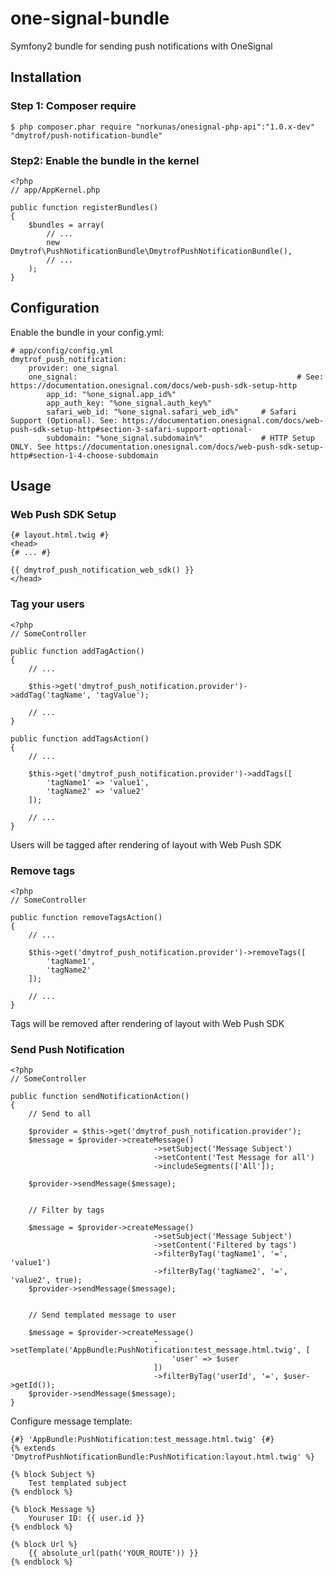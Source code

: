 # one-signal-bundle
Symfony2 bundle for sending push notifications with OneSignal

## Installation

### Step 1: Composer require

	$ php composer.phar require "norkunas/onesignal-php-api":"1.0.x-dev" "dmytrof/push-notification-bundle"

### Step2: Enable the bundle in the kernel

	<?php
	// app/AppKernel.php

	public function registerBundles()
	{
	    $bundles = array(
	        // ...
	        new Dmytrof\PushNotificationBundle\DmytrofPushNotificationBundle(),
	        // ...
	    );
	}

## Configuration

Enable the bundle in your config.yml:

    # app/config/config.yml
    dmytrof_push_notification:
	    provider: one_signal
	    one_signal:													# See: https://documentation.onesignal.com/docs/web-push-sdk-setup-http
	        app_id: "%one_signal.app_id%"
	        app_auth_key: "%one_signal.auth_key%"
	        safari_web_id: "%one_signal.safari_web_id%" 	# Safari Support (Optional). See: https://documentation.onesignal.com/docs/web-push-sdk-setup-http#section-3-safari-support-optional-
	        subdomain: "%one_signal.subdomain%"				# HTTP Setup ONLY. See https://documentation.onesignal.com/docs/web-push-sdk-setup-http#section-1-4-choose-subdomain


## Usage

### Web Push SDK Setup

	{# layout.html.twig #}
	<head>
	{# ... #}

	{{ dmytrof_push_notification_web_sdk() }}
	</head>


### Tag your users

	<?php
	// SomeController

	public function addTagAction()
	{
		// ...

		$this->get('dmytrof_push_notification.provider')->addTag('tagName', 'tagValue');

    	// ...
	}

	public function addTagsAction()
	{
		// ...

		$this->get('dmytrof_push_notification.provider')->addTags([
			'tagName1' => 'value1',
			'tagName2' => 'value2'
		]);

    	// ...
	}

Users will be tagged after rendering of layout with Web Push SDK

### Remove tags

	<?php
	// SomeController

	public function removeTagsAction()
	{
		// ...

		$this->get('dmytrof_push_notification.provider')->removeTags([
			'tagName1',
			'tagName2'
		]);

    	// ...
	}

Tags will be removed after rendering of layout with Web Push SDK

### Send Push Notification

	<?php
	// SomeController

	public function sendNotificationAction()
	{
		// Send to all

		$provider = $this->get('dmytrof_push_notification.provider');
		$message = $provider->createMessage()
									->setSubject('Message Subject')
									->setContent('Test Message for all')
									->includeSegments(['All']);

		$provider->sendMessage($message);


    	// Filter by tags

    	$message = $provider->createMessage()
									->setSubject('Message Subject')
									->setContent('Filtered by tags')
									->filterByTag('tagName1', '=', 'value1')
									->filterByTag('tagName2', '=', 'value2', true);
      	$provider->sendMessage($message);


		// Send templated message to user

		$message = $provider->createMessage()
									->setTemplate('AppBundle:PushNotification:test_message.html.twig', [
										'user' => $user
									])
									->filterByTag('userId', '=', $user->getId());
		$provider->sendMessage($message);
	}

Configure message template:

	{#} 'AppBundle:PushNotification:test_message.html.twig' {#}
	{% extends 'DmytrofPushNotificationBundle:PushNotification:layout.html.twig' %}

	{% block Subject %}
		Test templated subject
	{% endblock %}

	{% block Message %}
		Youruser ID: {{ user.id }}
	{% endblock %}

	{% block Url %}
		{{ absolute_url(path('YOUR_ROUTE')) }}
	{% endblock %}


